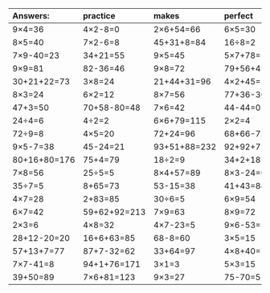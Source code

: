 | Answers: | practice | makes | perfect | ! |
| :--- | :--- | :--- | :--- | :--- |
| 9×4=36 | 4×2-8=0 | 2×6+54=66 | 6×5=30 | 34+55=89 | 
| 8×5=40 | 7×2-6=8 | 45+31+8=84 | 16÷8=2 | 77-69=8 | 
| 7×9-40=23 | 34+21=55 | 9×5=45 | 5×7+78=113 | 82-15=67 | 
| 9×9=81 | 82-36=46 | 9×8=72 | 79+56+4=139 | 8×4=32 | 
| 30+21+22=73 | 3×8=24 | 21+44+31=96 | 4×2+45=53 | 8+29=37 | 
| 8×3=24 | 6×2=12 | 8×7=56 | 77+36-30=83 | 78-52=26 | 
| 47+3=50 | 70+58-80=48 | 7×6=42 | 44-44=0 | 5×4-5=15 | 
| 24÷4=6 | 4÷2=2 | 6×6+79=115 | 2×2=4 | 9×8-14=58 | 
| 72÷9=8 | 4×5=20 | 72+24=96 | 68+66-72=62 | 77+48-84=41 | 
| 9×5-7=38 | 45-24=21 | 93+51+88=232 | 92+92+72=256 | 3×4=12 | 
| 80+16+80=176 | 75+4=79 | 18÷2=9 | 34+2+18=54 | 3×7=21 | 
| 7×8=56 | 25÷5=5 | 8×4+57=89 | 8×3-24=0 | 4×2=8 | 
| 35÷7=5 | 8+65=73 | 53-15=38 | 41+43=84 | 5×7=35 | 
| 4×7=28 | 2+83=85 | 30÷6=5 | 6×9=54 | 50+42=92 | 
| 6×7=42 | 59+62+92=213 | 7×9=63 | 8×9=72 | 12+17=29 | 
| 2×3=6 | 4×8=32 | 4×7-23=5 | 9×6-53=1 | 9×7=63 | 
| 28+12-20=20 | 16+6+63=85 | 68-8=60 | 3×5=15 | 5×2-6=4 | 
| 57+13+7=77 | 87+7-32=62 | 33+64=97 | 4×8+40=72 | 76+76+46=198 | 
| 7×7-41=8 | 94+1+76=171 | 3×1=3 | 5×3=15 | 29-22=7 | 
| 39+50=89 | 7×6+81=123 | 9×3=27 | 75-70=5 | 7+60=67 | 
